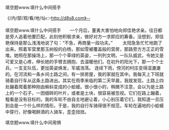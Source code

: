 填空题www.填什么中间搭手

《/内/部/观/看/地/址👉http://d8s8.com》--

填空题www.填什么中间搭手　　一个月后，董勇大害怕地向郑佳艳求亲。往日都是旁人追着他要匹配，此刻他积极求亲，做好对方一求即应的筹备。没想到，郑佳艳保持是那么浅浅地说了句：“不急，再商量一段功夫。”
　　太阳急急忙忙地跑了出来。照着军营里那玉树般的白杨，那如雪被覆盖般的营房，那路旁方方正正的雪堆。她照在那操场上，那一个个草绿的英姿，一列列文明，一队队威武，令她又是可爱又是心疼，伸长她的手臂去拥抱、去温暖他们。在初升的阳光下，那一个个士兵，一支支队伍，更加英姿焕发，军威浩荡。
连续下雨，傍河的村庄变得湿漉漉的。在河流和一条乡间土路之间，有一排房屋，我的家就在其中。我每天上下班就骑着自行车从这条土路进出。其实在雨季来临的第二天早晨，我就发现，土路上四处蹦着爬着那种刚由蝌蚪变成的小蛤蟆。很小很小的，稍微不注意，会以为是土路上的一个石子，一团细碎的叶片，或者是土块，很容易被忽视。它们在路上蹦着，粗看是没有目标的。我的车轮不由自主地避让着，小心别压着它们，我知道一旦压到会是一个什么样的情形。于是，我的自行车骑得很不规范，车轮在遍地的小蛤蟆中穿行，好像喝醉酒的人骑车，歪歪扭扭。





填空题www.填什么中间用惧
